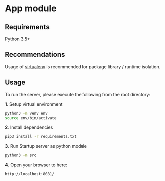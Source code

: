 # App module

## Requirements
Python 3.5+

## Recommendations
Usage of [virtualenv](https://realpython.com/blog/python/python-virtual-environments-a-primer/) is recommended for package library / runtime isolation.

## Usage
To run the server, please execute the following from the root directory:

**1**. Setup virtual environment

```bash
python3 -m venv env
source env/bin/activate
```

**2**. Install dependencies

```bash
pip3 install -r requirements.txt
```

**3**. Run Startup server as python module

```bash
python3 -m src
```

**4**. Open your browser to here:

```bash
http://localhost:8081/
```
